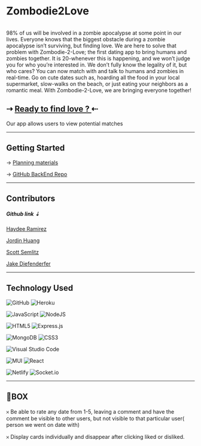 

# **Zombodie2Love**
<img src="">
<p> 98% of us will be involved in a zombie apocalypse at some point in our lives. Everyone knows that the biggest obstacle during a zombie apocalypse isn’t surviving, but finding love. We are here to solve that problem with Zombodie-2-Love; the first dating app to bring humans and zombies together. It is 20-whenever this is happening, and we won’t judge you for who you’re interested in. We don’t fully know the legality of it, but who cares? You can now match with and talk to humans and zombies in real-time. Go on cute dates such as, hoarding all the food in your local supermarket, slow-walks on the beach, or just eating your neighbors as a romantic meal. With Zombodie-2-Love, we are bringing everyone together!
</p>

## ⇢ <a href="https://zombodie-2-love.netlify.app/">Ready to find love ? </a> ⇠
Our app allows users to view potential matches 
<img src="">


-----------------

  ## Getting Started 
  → <a href="https://trello.com/invite/b/hrsbuvKI/a05e323110e9930ac82195f2ccd58c77/zombodie-to-love"> Planning materials </a> 

 →  <a href="https://github.com/ssemlitz/zombodie-2-love-back-end">GitHub BackEnd Repo</a>

 ----------
 ##   Contributors   
 ##### Github link ⇣

<a href="">Haydee Ramirez</a>

<a href="">Jordin Huang</a>

<a href="">Scott Semlitz</a>

<a href="">Jake Diefenderfer </a>

--------


## Technology Used 
![GitHub](https://img.shields.io/badge/github-%23121011.svg?style=for-the-badge&logo=github&logoColor=white)
![Heroku](https://img.shields.io/badge/heroku-%23430098.svg?style=for-the-badge&logo=heroku&logoColor=white)

![JavaScript](https://img.shields.io/badge/javascript-%23323330.svg?style=for-the-badge&logo=javascript&logoColor=%23F7DF1E)
![NodeJS](https://img.shields.io/badge/node.js-6DA55F?style=for-the-badge&logo=node.js&logoColor=white)

![HTML5](https://img.shields.io/badge/html5-%23E34F26.svg?style=for-the-badge&logo=html5&logoColor=white)
![Express.js](https://img.shields.io/badge/express.js-%23404d59.svg?style=for-the-badge&logo=express&logoColor=%2361DAFB)

![MongoDB](https://img.shields.io/badge/MongoDB-%234ea94b.svg?style=for-the-badge&logo=mongodb&logoColor=white)
![CSS3](https://img.shields.io/badge/css3-%231572B6.svg?style=for-the-badge&logo=css3&logoColor=white)


![Visual Studio Code](https://img.shields.io/badge/Visual%20Studio%20Code-0078d7.svg?style=for-the-badge&logo=visual-studio-code&logoColor=white)

![MUI](https://img.shields.io/badge/MUI-%230081CB.svg?style=for-the-badge&logo=mui&logoColor=white)
![React](https://img.shields.io/badge/react-%2320232a.svg?style=for-the-badge&logo=react&logoColor=%2361DAFB)

![Netlify](https://img.shields.io/badge/netlify-%23000000.svg?style=for-the-badge&logo=netlify&logoColor=#00C7B7)
![Socket.io](https://img.shields.io/badge/Socket.io-black?style=for-the-badge&logo=socket.io&badgeColor=010101)

-------------

## 🧊BOX   
 

𐄂 Be able to rate any date from 1-5, leaving a comment  and have the comment be visible to other users, but not visible to that particular user( person we went on date with)

𐄂 Display cards individually and disappear after clicking liked or disliked. 


